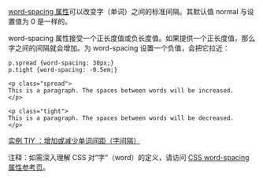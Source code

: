 [word-spacing 属性](http://www.w3school.com.cn/cssref/pr_text_word-spacing.asp)可以改变字（单词）之间的标准间隔。其默认值 normal 与设置值为 0 是一样的。

word-spacing 属性接受一个正长度值或负长度值。如果提供一个正长度值，那么字之间的间隔就会增加。为 word-spacing 设置一个负值，会把它拉近：

```
p.spread {word-spacing: 30px;}
p.tight {word-spacing: -0.5em;}

<p class="spread">
This is a paragraph. The spaces between words will be increased.
</p>

<p class="tight">
This is a paragraph. The spaces between words will be decreased.
</p>
```

[实例 TIY ：增加或减少单词间距（字间隔）](http://www.w3school.com.cn/tiy/t.asp?f=csse_text_word-spacing)

注释：如需深入理解 CSS 对“字”（word）的定义，请访问 [CSS word-spacing 属性参考页](http://www.w3school.com.cn/cssref/pr_text_word-spacing.asp)。